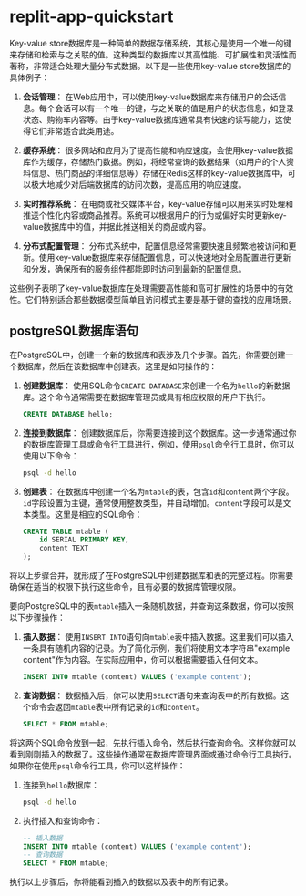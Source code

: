 # replit-app-quickstart

Key-value store数据库是一种简单的数据存储系统，其核心是使用一个唯一的键来存储和检索与之关联的值。这种类型的数据库以其高性能、可扩展性和灵活性而著称，非常适合处理大量分布式数据。以下是一些使用key-value store数据库的具体例子：

1. **会话管理**：
   在Web应用中，可以使用key-value数据库来存储用户的会话信息。每个会话可以有一个唯一的键，与之关联的值是用户的状态信息，如登录状态、购物车内容等。由于key-value数据库通常具有快速的读写能力，这使得它们非常适合此类用途。

2. **缓存系统**：
   很多网站和应用为了提高性能和响应速度，会使用key-value数据库作为缓存，存储热门数据。例如，将经常查询的数据结果（如用户的个人资料信息、热门商品的详细信息等）存储在Redis这样的key-value数据库中，可以极大地减少对后端数据库的访问次数，提高应用的响应速度。

3. **实时推荐系统**：
   在电商或社交媒体平台，key-value存储可以用来实时处理和推送个性化内容或商品推荐。系统可以根据用户的行为或偏好实时更新key-value数据库中的值，并据此推送相关的商品或内容。

4. **分布式配置管理**：
   分布式系统中，配置信息经常需要快速且频繁地被访问和更新。使用key-value数据库来存储配置信息，可以快速地对全局配置进行更新和分发，确保所有的服务组件都能即时访问到最新的配置信息。

这些例子表明了key-value数据库在处理需要高性能和高可扩展性的场景中的有效性。它们特别适合那些数据模型简单且访问模式主要是基于键的查找的应用场景。


## postgreSQL数据库语句
在PostgreSQL中，创建一个新的数据库和表涉及几个步骤。首先，你需要创建一个数据库，然后在该数据库中创建表。这里是如何操作的：

1. **创建数据库**：
   使用SQL命令`CREATE DATABASE`来创建一个名为`hello`的新数据库。这个命令通常需要在数据库管理员或具有相应权限的用户下执行。

   ```sql
   CREATE DATABASE hello;
   ```

2. **连接到数据库**：
   创建数据库后，你需要连接到这个数据库。这一步通常通过你的数据库管理工具或命令行工具进行，例如，使用`psql`命令行工具时，你可以使用以下命令：

   ```bash
   psql -d hello
   ```

3. **创建表**：
   在数据库中创建一个名为`mtable`的表，包含`id`和`content`两个字段。`id`字段设置为主键，通常使用整数类型，并自动增加。`content`字段可以是文本类型。这里是相应的SQL命令：

   ```sql
   CREATE TABLE mtable (
       id SERIAL PRIMARY KEY,
       content TEXT
   );
   ```

将以上步骤合并，就形成了在PostgreSQL中创建数据库和表的完整过程。你需要确保在适当的权限下执行这些命令，且有必要的数据库管理权限。

要向PostgreSQL中的表`mtable`插入一条随机数据，并查询这条数据，你可以按照以下步骤操作：

1. **插入数据**：
   使用`INSERT INTO`语句向`mtable`表中插入数据。这里我们可以插入一条具有随机内容的记录。为了简化示例，我们将使用文本字符串"example content"作为内容。在实际应用中，你可以根据需要插入任何文本。

   ```sql
   INSERT INTO mtable (content) VALUES ('example content');
   ```

2. **查询数据**：
   数据插入后，你可以使用`SELECT`语句来查询表中的所有数据。这个命令会返回`mtable`表中所有记录的`id`和`content`。

   ```sql
   SELECT * FROM mtable;
   ```

将这两个SQL命令放到一起，先执行插入命令，然后执行查询命令。这样你就可以看到刚刚插入的数据了。这些操作通常在数据库管理界面或通过命令行工具执行。如果你在使用`psql`命令行工具，你可以这样操作：

1. 连接到`hello`数据库：
   ```bash
   psql -d hello
   ```

2. 执行插入和查询命令：
   ```sql
   -- 插入数据
   INSERT INTO mtable (content) VALUES ('example content');
   -- 查询数据
   SELECT * FROM mtable;
   ```

执行以上步骤后，你将能看到插入的数据以及表中的所有记录。
